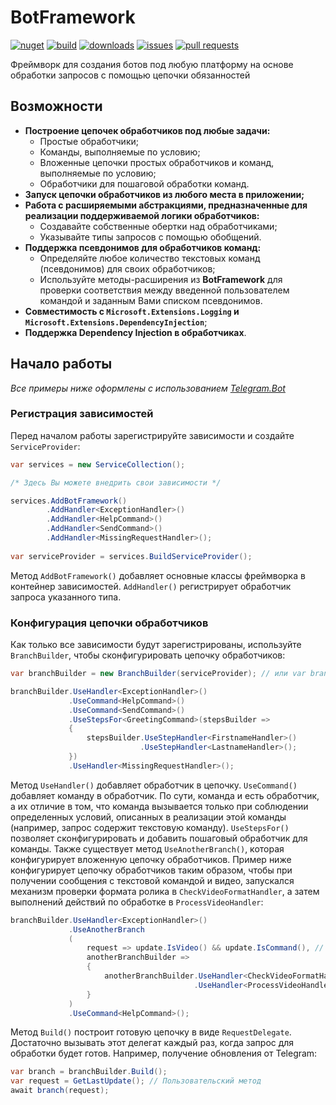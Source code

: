 # BotFramework
[![nuget](https://img.shields.io/nuget/v/BotFramework.NET)](http://www.nuget.org/packages/BotFramework.NET)
[![build](https://img.shields.io/github/workflow/status/y0ung3r/BotFramework/Build)](https://github.com/y0ung3r/BotFramework/actions/workflows/build.yml)
[![downloads](https://img.shields.io/nuget/dt/BotFramework.NET?label=downloads)](http://www.nuget.org/packages/BotFramework.NET)
[![issues](https://img.shields.io/github/issues/y0ung3r/BotFramework)](https://github.com/y0ung3r/BotFramework/issues)
[![pull requests](https://img.shields.io/github/issues-pr/y0ung3r/BotFramework)](https://github.com/y0ung3r/BotFramework/pulls)

Фреймворк для создания ботов под любую платформу на основе обработки запросов с помощью цепочки обязанностей

## Возможности
* **Построение цепочек обработчиков под любые задачи:**
  * Простые обработчики;
  * Команды, выполняемые по условию;
  * Вложенные цепочки простых обработчиков и команд, выполняемые по условию;
  * Обработчики для пошаговой обработки команд.
* **Запуск цепочки обработчиков из любого места в приложении;**
* **Работа с расширяемыми абстракциями, предназначенные для реализации поддерживаемой логики обработчиков:**
  * Создавайте собственные обертки над обработчиками;
  * Указывайте типы запросов с помощью обобщений.
* **Поддержка псевдонимов для обработчиков команд:**
  * Определяйте любое количество текстовых команд (псевдонимов) для своих обработчиков;
  * Используйте методы-расширения из **BotFramework** для проверки соответствия между введенной пользователем командой и заданным Вами списком псевдонимов.
* **Совместимость с `Microsoft.Extensions.Logging` и `Microsoft.Extensions.DependencyInjection`**;
* **Поддержка Dependency Injection в обработчиках**.

## Начало работы
*Все примеры ниже оформлены с использованием [Telegram.Bot](https://github.com/TelegramBots/Telegram.Bot)*
### Регистрация зависимостей
Перед началом работы зарегистрируйте зависимости и создайте `ServiceProvider`:
```csharp
var services = new ServiceCollection();

/* Здесь Вы можете внедрить свои зависимости */

services.AddBotFramework()
        .AddHandler<ExceptionHandler>()
        .AddHandler<HelpCommand>()
        .AddHandler<SendCommand>()
        .AddHandler<MissingRequestHandler>();
       
var serviceProvider = services.BuildServiceProvider();
```
Метод `AddBotFramework()` добавляет основные классы фреймворка в контейнер зависимостей. `AddHandler()` регистрирует обработчик запроса указанного типа.

### Конфигурация цепочки обработчиков
Как только все зависимости будут зарегистрированы, используйте `BranchBuilder`, чтобы сконфигурировать цепочку обработчиков:
```csharp
var branchBuilder = new BranchBuilder(serviceProvider); // или var branchBuilder = serviceProvider.GetRequiredService<IBranchBuilder>();

branchBuilder.UseHandler<ExceptionHandler>()
             .UseCommand<HelpCommand>()
             .UseCommand<SendCommand>()
             .UseStepsFor<GreetingCommand>(stepsBuilder => 
             {
                 stepsBuilder.UseStepHandler<FirstnameHandler>()
                             .UseStepHandler<LastnameHandler>();
             })
             .UseHandler<MissingRequestHandler>();
```
Метод `UseHandler()` добавляет обработчик в цепочку. `UseCommand()` добавляет команду в обработчик. По сути, команда и есть обработчик, а их отличие в том, что команда вызывается только при соблюдении определенных условий, описанных в реализации этой команды (например, запрос содержит текстовую команду). `UseStepsFor()` позволяет сконфигурировать и добавить пошаговый обработчик для команды. Также существует метод `UseAnotherBranch()`, которая конфигурирует вложенную цепочку обработчиков. Пример ниже конфигурирует цепочку обработчиков таким образом, чтобы при получении сообщения с текстовой командой и видео, запускался механизм проверки формата ролика в `CheckVideoFormatHandler`, а затем выполнений действий по обработке в `ProcessVideoHandler`:
```csharp
branchBuilder.UseHandler<ExceptionHandler>()
             .UseAnotherBranch
             (
                 request => update.IsVideo() && update.IsCommand(), // Пользовательские методы
                 anotherBranchBuilder => 
                 {
                     anotherBranchBuilder.UseHandler<CheckVideoFormatHandler>()
                                         .UseHandler<ProcessVideoHandler>();
                 }
             )
             .UseCommand<HelpCommand>();
```
Метод `Build()` построит готовую цепочку в виде `RequestDelegate`. Достаточно вызывать этот делегат каждый раз, когда запрос для обработки будет готов. Например, получение обновления от Telegram:
```csharp
var branch = branchBuilder.Build();
var request = GetLastUpdate(); // Пользовательский метод
await branch(request);
```
